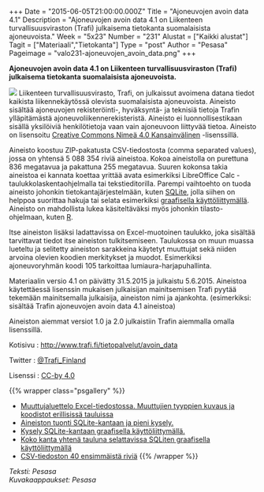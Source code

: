 +++
Date = "2015-06-05T21:00:00.000Z"
Title = "Ajoneuvojen avoin data 4.1"
Description = "Ajoneuvojen avoin data 4.1 on Liikenteen turvallisuusviraston (Trafi) julkaisema tietokanta suomalaisista ajoneuvoista."
Week = "5x23"
Number = "231"
Alustat = ["Kaikki alustat"]
Tagit = ["Materiaali","Tietokanta"]
Type = "post"
Author = "Pesasa"
Pageimage = "valo231-ajoneuvojen_avoin_data.png"
+++


**Ajoneuvojen avoin data 4.1 on Liikenteen turvallisuusviraston (Trafi)
julkaisema tietokanta suomalaisista ajoneuvoista.**

![ ](/images/valo231-ajoneuvojen_avoin_data.png "fig:valo231-ajoneuvojen_avoin_data.png")
Liikenteen turvallisuusvirasto, Trafi, on julkaissut avoimena datana tiedot kaikista
liikennekäytössä olevista suomalaisista ajoneuvoista. Aineisto sisältää ajoneuvojen
rekisteröinti-, hyväksyntä- ja teknisiä tietoja Trafin ylläpitämästä ajoneuvoliikennerekisteristä.
Aineisto ei luonnollisestikaan sisällä yksilöiviä henkilötietoja vaan vain ajoneuvoon liittyvää
tietoa. Aineisto on lisensoitu [Creative Commons Nimeä 4.0 Kansainvälinen] -lisenssillä.

Aineisto koostuu ZIP-pakatusta CSV-tiedostosta (comma separated values), jossa on
yhtensä 5 088 354 riviä aineistoa. Kokoa aineistolla on purettuna 836 megatavua ja
pakattuna 255 megatavua. Suuren kokonsa takia aineistoa ei kannata koettaa yrittää avata
esimerkiksi LibreOffice Calc -taulukkolaskentaohjelmalla tai tekstieditorilla.
Parempi vaihtoehto on tuoda aineisto johonkin tietokantajärjestelmään, kuten [SQLite](SQLite),
jolla siihen on helppoa suorittaa hakuja tai selata esimerkiksi
[graafisella käyttöliittymällä](DB_Browser_for_SQLite). Aineisto on mahdollista lukea
käsiteltäväksi myös johonkin tilasto-ohjelmaan, kuten [R](R).

Itse aineiston lisäksi ladattavissa on Excel-muotoinen taulukko,
joka sisältää tarvittavat tiedot itse aineiston tulkitsemiseen. Taulukossa on muun muassa lueteltu
ja selitetty aineiston sarakkeina käytetyt muuttujat sekä niiden arvoina olevien koodien merkitykset ja muodot. Esimerkiksi ajoneuvoryhmän koodi 105 tarkoittaa lumiaura-harjapuhallinta.

Materiaalin versio 4.1 on päivätty 31.5.2015 ja julkaistu 5.6.2015. Aineistoa käytettäessä
lisenssin mukaisen julkaisijan mainitsemisen Trafi pyytää tekemään mainitsemalla julkaisija,
aineiston nimi ja ajankohta. (esimerkiksi: sisältää Trafin ajoneuvojen avoin data 4.1 aineistoa)

Aineiston aiemmat versiot 1.0 ja 2.0 julkaistiin Trafin aiemmalla omalla lisenssillä.

Kotisivu
:   <http://www.trafi.fi/tietopalvelut/avoin_data>

Twitter
:   [@Trafi_Finland](https://twitter.com/Trafi_Finland)

Lisenssi
:   [CC-by 4.0](https://creativecommons.org/licenses/by/4.0/deed.fi)

{{% wrapper class="psgallery" %}}
-   [Muuttujaluettelo Excel-tiedostossa. Muuttujien tyyppien kuvaus ja koodistot erillisissä tauluissa](/images/ajoneuvojen_avoin_data-1.jpg)
-   [Aineiston tuonti SQLite-kantaan ja pieni kysely.](/images/ajoneuvojen_avoin_data-2.jpg)
-   [Kysely SQLite-kantaan graafisella käyttöliittymällä.](/images/ajoneuvojen_avoin_data-3.jpg)
-   [Koko kanta yhtenä tauluna selattavissa SQLiten graafisella käyttöliittymällä](/images/ajoneuvojen_avoin_data-4.jpg)
-   [CSV-tiedoston 40 ensimmäistä riviä](/images/ajoneuvojen_avoin_data-5.jpg)
{{% /wrapper %}}

*Teksti: Pesasa* <br />
*Kuvakaappaukset: Pesasa*



[Creative Commons Nimeä 4.0 Kansainvälinen]: http://creativecommons.org/licenses/by/4.0/deed.fi (CC-by 4.0)
